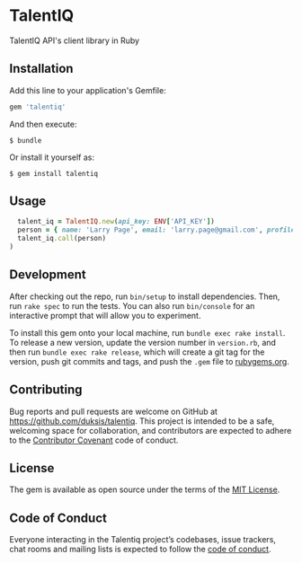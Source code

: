 # TalentIQ

TalentIQ API's client library in Ruby


## Installation

Add this line to your application's Gemfile:

```ruby
gem 'talentiq'
```

And then execute:

    $ bundle

Or install it yourself as:

    $ gem install talentiq

## Usage

```ruby
  talent_iq = TalentIQ.new(api_key: ENV['API_KEY'])
  person = { name: 'Larry Page', email: 'larry.page@gmail.com', profile: 'https://www.linkedin.com/in/tlytle' }
  talent_iq.call(person)
)
```

## Development

After checking out the repo, run `bin/setup` to install dependencies. Then, run `rake spec` to run the tests. You can also run `bin/console` for an interactive prompt that will allow you to experiment.

To install this gem onto your local machine, run `bundle exec rake install`. To release a new version, update the version number in `version.rb`, and then run `bundle exec rake release`, which will create a git tag for the version, push git commits and tags, and push the `.gem` file to [rubygems.org](https://rubygems.org).

## Contributing

Bug reports and pull requests are welcome on GitHub at https://github.com/duksis/talentiq. This project is intended to be a safe, welcoming space for collaboration, and contributors are expected to adhere to the [Contributor Covenant](http://contributor-covenant.org) code of conduct.

## License

The gem is available as open source under the terms of the [MIT License](http://opensource.org/licenses/MIT).

## Code of Conduct

Everyone interacting in the Talentiq project’s codebases, issue trackers, chat rooms and mailing lists is expected to follow the [code of conduct](https://github.com/[USERNAME]/talentiq/blob/master/CODE_OF_CONDUCT.md).
